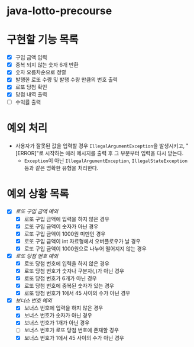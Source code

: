 # java-lotto-precourse

# 구현할 기능 목록
- [x] 구입 금액 입력
- [x] 중복 되지 않는 숫자 6개 반환
- [x] 숫자 오름차순으로 정렬
- [x] 발행한 로또 수량 및 발행 수량 만큼의 번호 출력
- [x] 로또 당첨 확인
- [x] 당첨 내역 출력
- [ ] 수익률 출력

# 예외 처리
- 사용자가 잘못된 값을 입력할 경우 `IllegalArgumentException`을 발생시키고, 
"[ERROR]"로 시작하는 에러 메시지를 출력 후 그 부분부터 입력을 다시 받는다.
  - `Exception`이 아닌 `IllegalArgumentException`, `IllegalStateException` 
등과 같은 명확한 유형을 처리한다.

# 예외 상황 목록

- [x] *로또 구입 금액 예외*
  - [x] 로또 구입 금액에 입력을 하지 않은 경우
  - [x] 로또 구입 금액이 숫자가 아닌 경우
  - [x] 로또 구입 금액이 1000원 미만인 경우
  - [x] 로또 구입 금액이 int 자료형에서 오버플로우가 날 경우
  - [x] 로또 구입 금액이 1000원으로 나누어 떨어지지 않는 경우
- [x] *로또 당첨 번호 예외*
  - [x] 로또 당첨 번호에 입력을 하지 않은 경우
  - [x] 로또 당첨 번호가 숫자나 구분자(,)가 아닌 경우
  - [x] 로또 당첨 번호가 6개가 아닌 경우
  - [x] 로또 당첨 번호에 중복된 숫자가 있는 경우
  - [x] 로또 당첨 번호가 1에서 45 사이의 수가 아닌 경우
- [x] *보너스 번호 예외*
  - [x] 보너스 번호에 입력을 하지 않은 경우
  - [x] 보너스 번호가 숫자가 아닌 경우
  - [x] 보너스 번호가 1개가 아닌 경우
  - [ ] 보너스 번호가 로또 당첨 번호에 존재할 경우
  - [x] 보너스 번호가 1에서 45 사이의 수가 아닌 경우